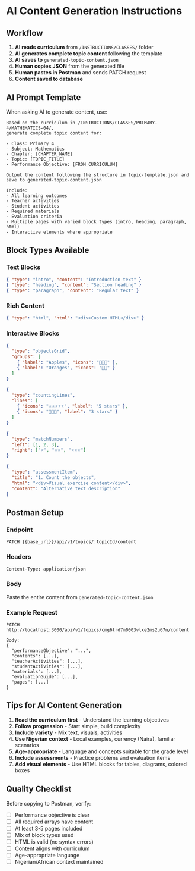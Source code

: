 # AI Content Generation Instructions

## Workflow

1. **AI reads curriculum** from `/INSTRUCTIONS/CLASSES/` folder
2. **AI generates complete topic content** following the template
3. **AI saves to** `generated-topic-content.json`
4. **Human copies JSON** from the generated file
5. **Human pastes in Postman** and sends PATCH request
6. **Content saved to database**

## AI Prompt Template

When asking AI to generate content, use:

```
Based on the curriculum in /INSTRUCTIONS/CLASSES/PRIMARY-4/MATHEMATICS-04/,
generate complete topic content for:

- Class: Primary 4
- Subject: Mathematics  
- Chapter: [CHAPTER_NAME]
- Topic: [TOPIC_TITLE]
- Performance Objective: [FROM_CURRICULUM]

Output the content following the structure in topic-template.json and save to generated-topic-content.json

Include:
- All learning outcomes
- Teacher activities
- Student activities  
- Required materials
- Evaluation criteria
- Multiple pages with varied block types (intro, heading, paragraph, html)
- Interactive elements where appropriate
```

## Block Types Available

### Text Blocks
```json
{ "type": "intro", "content": "Introduction text" }
{ "type": "heading", "content": "Section heading" }
{ "type": "paragraph", "content": "Regular text" }
```

### Rich Content
```json
{ "type": "html", "html": "<div>Custom HTML</div>" }
```

### Interactive Blocks
```json
{
  "type": "objectsGrid",
  "groups": [
    { "label": "Apples", "icons": "🍎🍎🍎" },
    { "label": "Oranges", "icons": "🍊🍊" }
  ]
}
```

```json
{
  "type": "countingLines",
  "lines": [
    { "icons": "⭐⭐⭐⭐⭐", "label": "5 stars" },
    { "icons": "🌟🌟🌟", "label": "3 stars" }
  ]
}
```

```json
{
  "type": "matchNumbers",
  "left": [1, 2, 3],
  "right": ["⭐", "⭐⭐", "⭐⭐⭐"]
}
```

```json
{
  "type": "assessmentItem",
  "title": "1. Count the objects",
  "html": "<div>Visual exercise content</div>",
  "content": "Alternative text description"
}
```

## Postman Setup

### Endpoint
```
PATCH {{base_url}}/api/v1/topics/:topicId/content
```

### Headers
```
Content-Type: application/json
```

### Body
Paste the entire content from `generated-topic-content.json`

### Example Request
```
PATCH http://localhost:3000/api/v1/topics/cmg6lrd7m0003vlxe2ms2u67n/content

Body:
{
  "performanceObjective": "...",
  "contents": [...],
  "teacherActivities": [...],
  "studentActivities": [...],
  "materials": [...],
  "evaluationGuide": [...],
  "pages": [...]
}
```

## Tips for AI Content Generation

1. **Read the curriculum first** - Understand the learning objectives
2. **Follow progression** - Start simple, build complexity
3. **Include variety** - Mix text, visuals, activities
4. **Use Nigerian context** - Local examples, currency (Naira), familiar scenarios
5. **Age-appropriate** - Language and concepts suitable for the grade level
6. **Include assessments** - Practice problems and evaluation items
7. **Add visual elements** - Use HTML blocks for tables, diagrams, colored boxes

## Quality Checklist

Before copying to Postman, verify:
- [ ] Performance objective is clear
- [ ] All required arrays have content
- [ ] At least 3-5 pages included
- [ ] Mix of block types used
- [ ] HTML is valid (no syntax errors)
- [ ] Content aligns with curriculum
- [ ] Age-appropriate language
- [ ] Nigerian/African context maintained
